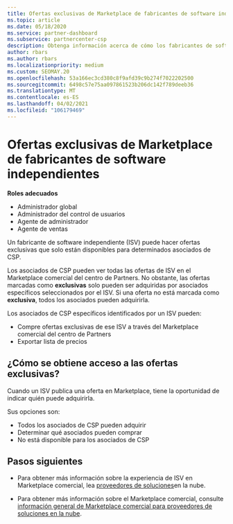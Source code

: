 ```yaml
---
title: Ofertas exclusivas de Marketplace de fabricantes de software independientes
ms.topic: article
ms.date: 05/18/2020
ms.service: partner-dashboard
ms.subservice: partnercenter-csp
description: Obtenga información acerca de cómo los fabricantes de software independientes (ISV) hacen ciertas ofertas exclusivas y solo están disponibles para asociados de CSP específicos.
author: rbars
ms.author: rbars
ms.localizationpriority: medium
ms.custom: SEOMAY.20
ms.openlocfilehash: 53a166ec3cd380c8f9afd39c9b274f7022202500
ms.sourcegitcommit: 6498c57e75aa097861523b206dc142f789deeb36
ms.translationtype: MT
ms.contentlocale: es-ES
ms.lasthandoff: 04/02/2021
ms.locfileid: "106179469"
---
```

# <a name="marketplace-exclusive-offers-from-independent-software-vendors"></a>Ofertas exclusivas de Marketplace de fabricantes de software independientes

**Roles adecuados**

- Administrador global
- Administrador del control de usuarios
- Agente de administrador
- Agente de ventas

Un fabricante de software independiente (ISV) puede hacer ofertas exclusivas que solo están disponibles para determinados asociados de CSP.

Los asociados de CSP pueden ver todas las ofertas de ISV en el Marketplace comercial del centro de Partners. No obstante, las ofertas marcadas como **exclusivas** solo pueden ser adquiridas por asociados específicos seleccionados por el ISV. Si una oferta no está marcada como **exclusiva**, todos los asociados pueden adquirirla.

Los asociados de CSP específicos identificados por un ISV pueden:

- Compre ofertas exclusivas de ese ISV a través del Marketplace comercial del centro de Partners
- Exportar lista de precios

## <a name="how-do-you-gain-access-to-exclusive-offers"></a>¿Cómo se obtiene acceso a las ofertas exclusivas?

Cuando un ISV publica una oferta en Marketplace, tiene la oportunidad de indicar quién puede adquirirla.

Sus opciones son:

- Todos los asociados de CSP pueden adquirir
- Determinar qué asociados pueden comprar
- No está disponible para los asociados de CSP

## <a name="next-steps"></a>Pasos siguientes

- Para obtener más información sobre la experiencia de ISV en Marketplace comercial, lea [proveedores de soluciones](/azure/marketplace/cloud-solution-providers)en la nube.

- Para obtener más información sobre el Marketplace comercial, consulte [información general de Marketplace comercial para proveedores de soluciones en la nube](csp-commercial-marketplace-overview.md).